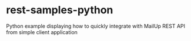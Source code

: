 # rest-samples-python
Python example displaying how to quickly integrate with MailUp REST API from simple client application

